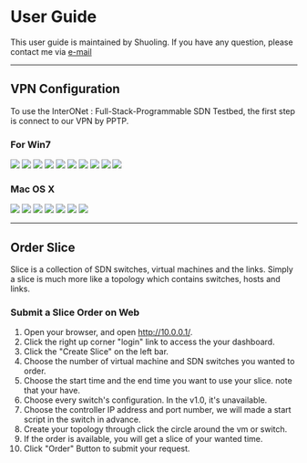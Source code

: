 # User Guide
This user guide is maintained by Shuoling. If you have any question, please contact me via [e-mail](mr.dengshuoling@gmail.com)

---

## VPN Configuration
To use the InterONet : Full-Stack-Programmable SDN Testbed, the first step is connect to our VPN by PPTP.
### For Win7
![](http://7xpcbm.com1.z0.glb.clouddn.com/vpn_setting_1.png)
![](http://7xpcbm.com1.z0.glb.clouddn.com/vpn_setting_2.png)
![](http://7xpcbm.com1.z0.glb.clouddn.com/vpn_setting_3.png)
![](http://7xpcbm.com1.z0.glb.clouddn.com/vpn_setting_4.png)
![](http://7xpcbm.com1.z0.glb.clouddn.com/vpn_setting_5.png)
![](http://7xpcbm.com1.z0.glb.clouddn.com/vpn_setting_6.png)
![](http://7xpcbm.com1.z0.glb.clouddn.com/vpn_setting_7.png)
![](http://7xpcbm.com1.z0.glb.clouddn.com/vpn_setting_8.png)
![](http://7xpcbm.com1.z0.glb.clouddn.com/vpn_setting_9.png)
![](http://7xpcbm.com1.z0.glb.clouddn.com/vpn_setting_10.png)
### Mac OS X
![](http://7xpcbm.com1.z0.glb.clouddn.com/vpn_setting_osx_1.png)
![](http://7xpcbm.com1.z0.glb.clouddn.com/vpn_setting_osx_2.png)
![](http://7xpcbm.com1.z0.glb.clouddn.com/vpn_setting_osx_3.png)
![](http://7xpcbm.com1.z0.glb.clouddn.com/vpn_setting_osx_4.png)
![](http://7xpcbm.com1.z0.glb.clouddn.com/vpn_setting_osx_5.png)
![](http://7xpcbm.com1.z0.glb.clouddn.com/vpn_setting_osx_6.png)
![](http://7xpcbm.com1.z0.glb.clouddn.com/vpn_setting_osx_7.png)

---

## Order Slice
Slice is a collection of SDN switches, virtual machines and the links. Simply a slice is much more like a topology which contains switches, hosts and links.

### Submit a Slice Order on Web
1.  Open your browser, and open http://10.0.0.1/.
2.  Click the right up corner "login" link to access the your dashboard.
3.  Click the "Create Slice" on the left bar.
  1. Choose the number of virtual machine and SDN switches you wanted to order.
  2. Choose the start time and the end time you want to  use your slice. note that your have.
  3.  Choose every switch's configuration. In the v1.0, it's unavailable.
  4.  Choose the controller IP address and port number, we will made a start script in the switch in advance.
  5.  Create your topology through click the circle around the vm or switch.
  4.  If the order is available, you will get a slice of your wanted time.
4. Click "Order" Button to submit your request.